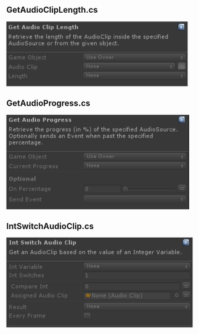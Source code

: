 ## GetAudioClipLength.cs
![Image](/Screenshots/Actions/GetAudioClipLength_Info.png)

## GetAudioProgress.cs
![Image](/Screenshots/Actions/GetAudioProgress_Info.png)

## IntSwitchAudioClip.cs
![Image](/Screenshots/Actions/IntSwitchAudioClip_Info.png)


